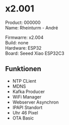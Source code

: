 # x2.001

Product: 000000  
Name: Rheinturm - André

Firmwarre: x2.004  
Build: none  
Hardware: ESP32  
Board: Seeed Xiao ESP32C3  

## Funktionen

- NTP CLient
- MDNS
- Kafka Producer
- WiFi Manager
- Webserver Asynchron
- IPAPI Standort
- Uhr 46 Pixel
- OTA Basic
  